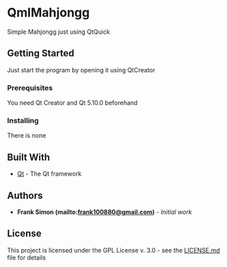 # QmlMahjongg
Simple Mahjongg just using QtQuick

## Getting Started

Just start the program by opening it using QtCreator

### Prerequisites

You need Qt Creator and Qt 5.10.0 beforehand

### Installing

There is none

## Built With

* [Qt](https://www.qt.io/) - The Qt framework

## Authors

* **Frank Simon (mailto:frank100880@gmail.com)** - *Initial work* 

## License

This project is licensed under the GPL License v. 3.0 - see the [LICENSE.md](LICENSE.md) file for details

